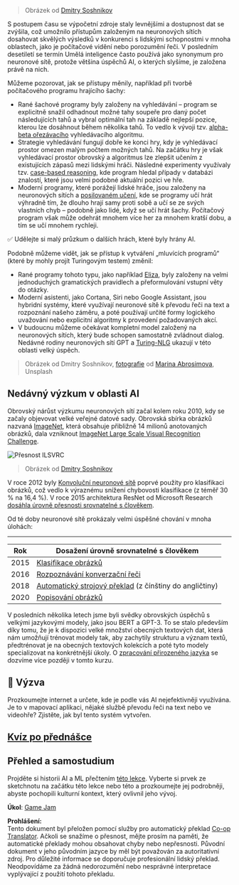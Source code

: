 <!--
CO_OP_TRANSLATOR_METADATA:
{
  "original_hash": "5d1cbc67a9690adb5b33adf297794087",
  "translation_date": "2025-08-25T22:17:34+00:00",
  "source_file": "lessons/1-Intro/README.md",
  "language_code": "cs"
}
-->
> Obrázek od [Dmitry Soshnikov](http://soshnikov.com)

S postupem času se výpočetní zdroje staly levnějšími a dostupnost dat se zvýšila, což umožnilo přístupům založeným na neuronových sítích dosahovat skvělých výsledků v konkurenci s lidskými schopnostmi v mnoha oblastech, jako je počítačové vidění nebo porozumění řeči. V posledním desetiletí se termín Umělá inteligence často používá jako synonymum pro neuronové sítě, protože většina úspěchů AI, o kterých slyšíme, je založena právě na nich.

Můžeme pozorovat, jak se přístupy měnily, například při tvorbě počítačového programu hrajícího šachy:

* Rané šachové programy byly založeny na vyhledávání – program se explicitně snažil odhadnout možné tahy soupeře pro daný počet následujících tahů a vybral optimální tah na základě nejlepší pozice, kterou lze dosáhnout během několika tahů. To vedlo k vývoji tzv. [alpha-beta ořezávacího](https://en.wikipedia.org/wiki/Alpha%E2%80%93beta_pruning) vyhledávacího algoritmu.
* Strategie vyhledávání fungují dobře ke konci hry, kdy je vyhledávací prostor omezen malým počtem možných tahů. Na začátku hry je však vyhledávací prostor obrovský a algoritmus lze zlepšit učením z existujících zápasů mezi lidskými hráči. Následné experimenty využívaly tzv. [case-based reasoning](https://en.wikipedia.org/wiki/Case-based_reasoning), kde program hledal případy v databázi znalostí, které jsou velmi podobné aktuální pozici ve hře.
* Moderní programy, které porážejí lidské hráče, jsou založeny na neuronových sítích a [posilovaném učení](https://en.wikipedia.org/wiki/Reinforcement_learning), kde se programy učí hrát výhradně tím, že dlouho hrají samy proti sobě a učí se ze svých vlastních chyb – podobně jako lidé, když se učí hrát šachy. Počítačový program však může odehrát mnohem více her za mnohem kratší dobu, a tím se učí mnohem rychleji.

✅ Udělejte si malý průzkum o dalších hrách, které byly hrány AI.

Podobně můžeme vidět, jak se přístup k vytváření „mluvících programů“ (které by mohly projít Turingovým testem) změnil:

* Rané programy tohoto typu, jako například [Eliza](https://en.wikipedia.org/wiki/ELIZA), byly založeny na velmi jednoduchých gramatických pravidlech a přeformulování vstupní věty do otázky.
* Moderní asistenti, jako Cortana, Siri nebo Google Assistant, jsou hybridní systémy, které využívají neuronové sítě k převodu řeči na text a rozpoznání našeho záměru, a poté používají určité formy logického uvažování nebo explicitní algoritmy k provedení požadovaných akcí.
* V budoucnu můžeme očekávat kompletní model založený na neuronových sítích, který bude schopen samostatně zvládnout dialog. Nedávné rodiny neuronových sítí GPT a [Turing-NLG](https://turing.microsoft.com/) ukazují v této oblasti velký úspěch.

> Obrázek od Dmitry Soshnikov, [fotografie](https://unsplash.com/photos/r8LmVbUKgns) od [Marina Abrosimova](https://unsplash.com/@abrosimova_marina_foto), Unsplash

## Nedávný výzkum v oblasti AI

Obrovský nárůst výzkumu neuronových sítí začal kolem roku 2010, kdy se začaly objevovat velké veřejné datové sady. Obrovská sbírka obrázků nazvaná [ImageNet](https://en.wikipedia.org/wiki/ImageNet), která obsahuje přibližně 14 milionů anotovaných obrázků, dala vzniknout [ImageNet Large Scale Visual Recognition Challenge](https://image-net.org/challenges/LSVRC/).

![Přesnost ILSVRC](../../../../lessons/1-Intro/images/ilsvrc.gif)

> Obrázek od [Dmitry Soshnikov](http://soshnikov.com)

V roce 2012 byly [Konvoluční neuronové sítě](../4-ComputerVision/07-ConvNets/README.md) poprvé použity pro klasifikaci obrázků, což vedlo k výraznému snížení chybovosti klasifikace (z téměř 30 % na 16,4 %). V roce 2015 architektura ResNet od Microsoft Research [dosáhla úrovně přesnosti srovnatelné s člověkem](https://doi.org/10.1109/ICCV.2015.123).

Od té doby neuronové sítě prokázaly velmi úspěšné chování v mnoha úlohách:

---

Rok | Dosažení úrovně srovnatelné s člověkem
-----|--------
2015 | [Klasifikace obrázků](https://doi.org/10.1109/ICCV.2015.123)
2016 | [Rozpoznávání konverzační řeči](https://arxiv.org/abs/1610.05256)
2018 | [Automatický strojový překlad](https://arxiv.org/abs/1803.05567) (z čínštiny do angličtiny)
2020 | [Popisování obrázků](https://arxiv.org/abs/2009.13682)

V posledních několika letech jsme byli svědky obrovských úspěchů s velkými jazykovými modely, jako jsou BERT a GPT-3. To se stalo především díky tomu, že je k dispozici velké množství obecných textových dat, která nám umožňují trénovat modely tak, aby zachytily strukturu a význam textů, předtrénovat je na obecných textových kolekcích a poté tyto modely specializovat na konkrétnější úkoly. O [zpracování přirozeného jazyka](../5-NLP/README.md) se dozvíme více později v tomto kurzu.

## 🚀 Výzva

Prozkoumejte internet a určete, kde je podle vás AI nejefektivněji využívána. Je to v mapovací aplikaci, nějaké službě převodu řeči na text nebo ve videohře? Zjistěte, jak byl tento systém vytvořen.

## [Kvíz po přednášce](https://red-field-0a6ddfd03.1.azurestaticapps.net/quiz/201)

## Přehled a samostudium

Projděte si historii AI a ML přečtením [této lekce](https://github.com/microsoft/ML-For-Beginners/tree/main/1-Introduction/2-history-of-ML). Vyberte si prvek ze sketchnotu na začátku této lekce nebo této a prozkoumejte jej podrobněji, abyste pochopili kulturní kontext, který ovlivnil jeho vývoj.

**Úkol**: [Game Jam](assignment.md)

**Prohlášení:**  
Tento dokument byl přeložen pomocí služby pro automatický překlad [Co-op Translator](https://github.com/Azure/co-op-translator). Ačkoli se snažíme o přesnost, mějte prosím na paměti, že automatické překlady mohou obsahovat chyby nebo nepřesnosti. Původní dokument v jeho původním jazyce by měl být považován za autoritativní zdroj. Pro důležité informace se doporučuje profesionální lidský překlad. Neodpovídáme za žádná nedorozumění nebo nesprávné interpretace vyplývající z použití tohoto překladu.